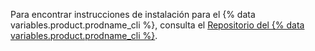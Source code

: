 Para encontrar instrucciones de instalación para el {% data variables.product.prodname_cli %}, consulta el [Repositorio del {% data variables.product.prodname_cli %}](https://github.com/cli/cli#installation).
